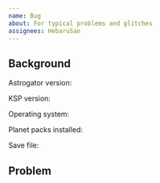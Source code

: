 ```yaml
---
name: Bug
about: For typical problems and glitches
assignees: HebaruSan
---
```


## Background

Astrogator version:


KSP version:


Operating system:


Planet packs installed:


Save file:
<!-- Create a ZIP, then click "attach files" in the bottom of the editing box -->


## Problem
